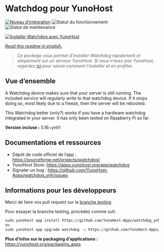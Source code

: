 <!--
N.B.: This README was automatically generated by https://github.com/YunoHost/apps/tree/master/tools/README-generator
It shall NOT be edited by hand.
-->

# Watchdog pour YunoHost

[![Niveau d’intégration](https://dash.yunohost.org/integration/watchdog.svg)](https://dash.yunohost.org/appci/app/watchdog) ![Statut du fonctionnement](https://ci-apps.yunohost.org/ci/badges/watchdog.status.svg) ![Statut de maintenance](https://ci-apps.yunohost.org/ci/badges/watchdog.maintain.svg)

[![Installer Watchdog avec YunoHost](https://install-app.yunohost.org/install-with-yunohost.svg)](https://install-app.yunohost.org/?app=watchdog)

*[Read this readme in english.](./README.md)*

> *Ce package vous permet d’installer Watchdog rapidement et simplement sur un serveur YunoHost.
Si vous n’avez pas YunoHost, regardez [ici](https://yunohost.org/#/install) pour savoir comment l’installer et en profiter.*

## Vue d’ensemble

A Watchdog device makes sure that your server is still running.
The included service will regularly write to that watchdog device. If it stops doing so, most likely due to a freeze, then the server will be rebooted.

This Watchdog better (only?) works if you have a hardware watchdog integrated in your server. It has only been tested on Raspberry Pi so far.


**Version incluse :** 5.16~ynh1
## Documentations et ressources

* Dépôt de code officiel de l’app : <https://sourceforge.net/projects/watchdog/>
* YunoHost Store: <https://apps.yunohost.org/app/watchdog>
* Signaler un bug : <https://github.com/YunoHost-Apps/watchdog_ynh/issues>

## Informations pour les développeurs

Merci de faire vos pull request sur la [branche testing](https://github.com/YunoHost-Apps/watchdog_ynh/tree/testing).

Pour essayer la branche testing, procédez comme suit.

``` bash
sudo yunohost app install https://github.com/YunoHost-Apps/watchdog_ynh/tree/testing --debug
ou
sudo yunohost app upgrade watchdog -u https://github.com/YunoHost-Apps/watchdog_ynh/tree/testing --debug
```

**Plus d’infos sur le packaging d’applications :** <https://yunohost.org/packaging_apps>